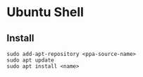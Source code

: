 # Ubuntu Shell

## Install

```shell
sudo add-apt-repository <ppa-source-name>
sudo apt update
sudo apt install <name> 
```